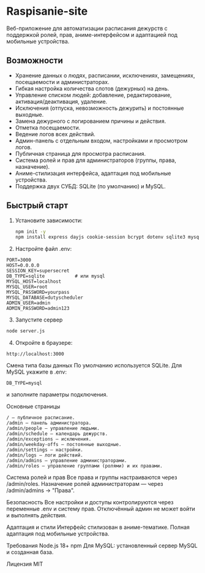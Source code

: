 # Raspisanie-site

Веб-приложение для автоматизации расписания дежурств с поддержкой ролей, прав, аниме-интерфейсом и адаптацией под мобильные устройства.

## Возможности

- Хранение данных о людях, расписании, исключениях, замещениях, посещаемости и администраторах.
- Гибкая настройка количества слотов (дежурных) на день.
- Управление списком людей: добавление, редактирование, активация/деактивация, удаление.
- Исключения (отпуска, невозможность дежурить) и постоянные выходные.
- Замена дежурного с логированием причины и действия.
- Отметка посещаемости.
- Ведение логов всех действий.
- Админ-панель с отдельным входом, настройками и просмотром логов.
- Публичная страница для просмотра расписания.
- Система ролей и прав для администраторов (группы, права, назначение).
- Аниме-стилизация интерфейса, адаптация под мобильные устройства.
- Поддержка двух СУБД: SQLite (по умолчанию) и MySQL.

## Быстрый старт

1. Установите зависимости:
   ```sh
   npm init -y
   npm install express dayjs cookie-session bcrypt dotenv sqlite3 mysql2
2. Настройте файл .env:

```
PORT=3000
HOST=0.0.0.0
SESSION_KEY=supersecret
DB_TYPE=sqlite           # или mysql
MYSQL_HOST=localhost
MYSQL_USER=root
MYSQL_PASSWORD=yourpass
MYSQL_DATABASE=dutyscheduler
ADMIN_USER=admin
ADMIN_PASSWORD=admin123
```
3. Запустите сервер

```sh
node server.js
```

4. Откройте в браузере: 

``` 
http://localhost:3000
```

Смена типа базы данных
По умолчанию используется SQLite.
Для MySQL укажите в .env:

```
DB_TYPE=mysql
```
и заполните параметры подключения.





Основные страницы
```
/ — публичное расписание.
/admin — панель администратора.
/admin/people — управление людьми.
/admin/schedule — календарь дежурств.
/admin/exceptions — исключения.
/admin/weekday-offs — постоянные выходные.
/admin/settings — настройки.
/admin/logs — логи действий.
/admin/admins — управление администраторами.
/admin/roles — управление группами (ролями) и их правами.
```


Система ролей и прав
Все права и группы настраиваются через /admin/roles.
Назначение ролей администраторам — через /admin/admins → "Права".

Безопасность
Все настройки и доступы контролируются через переменные .env и систему прав.
Отключённый админ не может войти и выполнять действия.

Адаптация и стили
Интерфейс стилизован в аниме-тематике.
Полная адаптация под мобильные устройства.



Требования
Node.js 18+
npm
Для MySQL: установленный сервер MySQL и созданная база.


Лицензия
MIT
